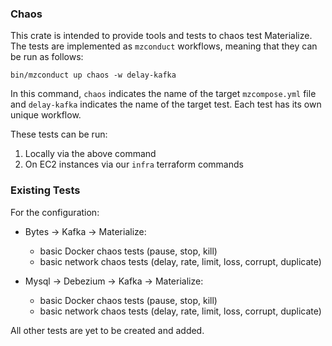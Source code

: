 ### Chaos

This crate is intended to provide tools and tests to chaos test Materialize. The tests are
implemented as `mzconduct` workflows, meaning that they can be run as follows:

```shell script
bin/mzconduct up chaos -w delay-kafka
```

In this command, `chaos` indicates the name of the target `mzcompose.yml` file and `delay-kafka` 
indicates the name of the target test. Each test has its own unique workflow.

These tests can be run:
1. Locally via the above command
2. On EC2 instances via our `infra` terraform commands

### Existing Tests

For the configuration:

- Bytes -> Kafka -> Materialize:
    - basic Docker chaos tests (pause, stop, kill)
    - basic network chaos tests (delay, rate, limit, loss, corrupt, duplicate)

- Mysql -> Debezium -> Kafka -> Materialize:
    - basic Docker chaos tests (pause, stop, kill)
    - basic network chaos tests (delay, rate, limit, loss, corrupt, duplicate)

All other tests are yet to be created and added.